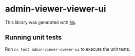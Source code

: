 # admin-viewer-viewer-ui

This library was generated with [Nx](https://nx.dev).

## Running unit tests

Run `nx test admin-viewer-viewer-ui` to execute the unit tests.
